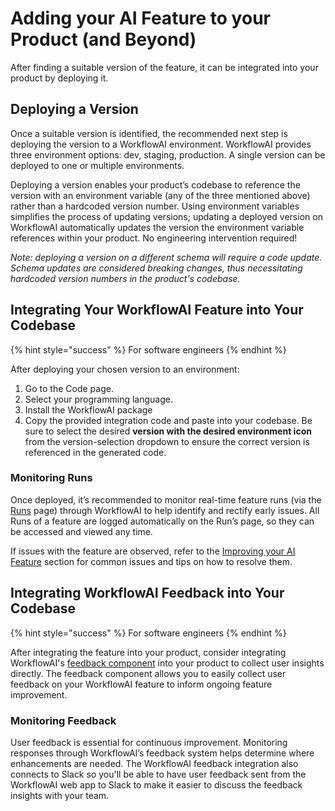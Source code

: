 # Adding your AI Feature to your Product (and Beyond)

After finding a suitable version of the feature, it can be integrated into your product by deploying it.

## Deploying a Version

Once a suitable version is identified, the recommended next step is deploying the version to a WorkflowAI environment. WorkflowAI provides three environment options: dev, staging, production. A single version can be deployed to one or multiple environments.

Deploying a version enables your product’s codebase to reference the version with an environment variable (any of the three mentioned above) rather than a hardcoded version number. Using environment variables simplifies the process of updating versions; updating a deployed version on WorkflowAI automatically updates the version the environment variable references within your product. No engineering intervention required!

*Note: deploying a version on a different schema will require a code update. Schema updates are considered breaking changes, thus necessitating hardcoded version numbers in the product's codebase.*

## Integrating Your WorkflowAI Feature into Your Codebase 
{% hint style="success" %}
For software engineers
{% endhint %}

After deploying your chosen version to an environment: 
1. Go to the Code page.
2. Select your programming language.
3. Install the WorkflowAI package
4. Copy the provided integration code and paste into your codebase. Be sure to select the desired **version with the desired environment icon** from the version-selection dropdown to ensure the correct version is referenced in the generated code.

### Monitoring Runs
Once deployed, it’s recommended to monitor real-time feature runs (via the [Runs](concepts/runs.md) page) through WorkflowAI to help identify and rectify early issues. All Runs of a feature are logged automatically on the Run’s page, so they can be accessed and viewed any time.

If issues with the feature are observed, refer to the [Improving your AI Feature](improving-your-ai-feature.md) section for common issues and tips on how to resolve them.

## Integrating WorkflowAI Feedback into Your Codebase 

{% hint style="success" %}
For software engineers
{% endhint %}

After integrating the feature into your product, consider integrating WorkflowAI's [feedback component](features/user-feedback.md) into your product to collect user insights directly. The feedback component allows you to easily collect user feedback on your WorkflowAI feature to inform ongoing feature improvement.

### Monitoring Feedback

User feedback is essential for continuous improvement. Monitoring responses through WorkflowAI’s feedback system helps determine where enhancements are needed. The WorkflowAI feedback integration also connects to Slack so you'll be able to have user feedback sent from the WorkflowAI web app to Slack to make it easier to discuss the feedback insights with your team.